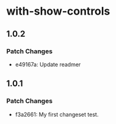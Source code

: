 # with-show-controls

## 1.0.2

### Patch Changes

- e49167a: Update readmer

## 1.0.1

### Patch Changes

- f3a2661: My first changeset test.
